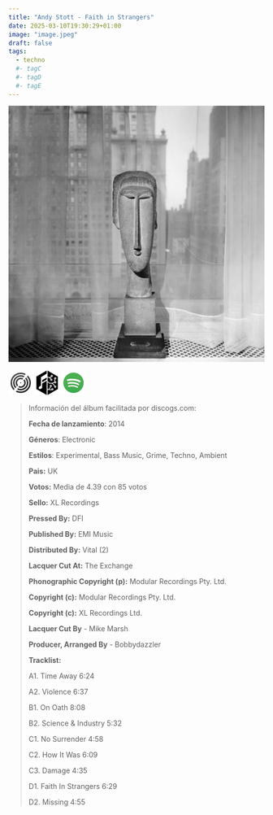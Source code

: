 ```yaml
---
title: "Andy Stott - Faith in Strangers"
date: 2025-03-10T19:30:29+01:00
image: "image.jpeg"
draft: false
tags:
  - techno
  #- tagC
  #- tagD
  #- tagE
---
```


![cover](image.jpeg "Andy-Stott - Faith-in-Strangers")

[![discogs](../links/svg/discogs.png "discogs")](https://www.discogs.com/master/759305)
[![musicbrainz](../links/svg/musicbrainz.png "musicbrainz")](https://musicbrainz.org/release/94a37a6a-c83c-4bc8-9e88-8a156f2bf7c8)
[![spotify](../links/svg/spotify.png "putify")](https://open.spotify.com/album/1BzMONuUlgUnqOrg2aQeAY)

<!-- [![bandcamp](../links/svg/bandcamp.png (bandcamp))](error) error busqueda -->
<!-- [![lastfm](../links/svg/lastfm.png (lastfm))]() -->
<!-- [![wikipedia](../links/svg/wikipedia.png (wikipedia))](error) -->
<!-- [![youtube](../links/svg/youtube.png (youtube))]() -->

> Información del álbum facilitada por discogs.com:
>
> **Fecha de lanzamiento**: 2014
>
> **Géneros**: Electronic
>
> **Estilos**: Experimental, Bass Music, Grime, Techno, Ambient
>
> **Pais:** UK
>
> **Votos:** Media de 4.39 con 85 votos
>
> **Sello:** XL Recordings
>
> **Pressed By:** DFI
>
> **Published By:** EMI Music
>
> **Distributed By:** Vital (2)
>
> **Lacquer Cut At:** The Exchange
>
> **Phonographic Copyright (p):** Modular Recordings Pty. Ltd.
>
> **Copyright (c):** Modular Recordings Pty. Ltd.
>
> **Copyright (c):** XL Recordings Ltd.
>
> **Lacquer Cut By** - Mike Marsh
>
> **Producer, Arranged By** - Bobbydazzler
>
> **Tracklist:**
>
> A1. Time Away 6:24
>
> A2. Violence 6:37
>
> B1. On Oath 8:08
>
> B2. Science & Industry 5:32
>
> C1. No Surrender 4:58
>
> C2. How It Was 6:09
>
> C3. Damage 4:35
>
> D1. Faith In Strangers 6:29
>
> D2. Missing 4:55
